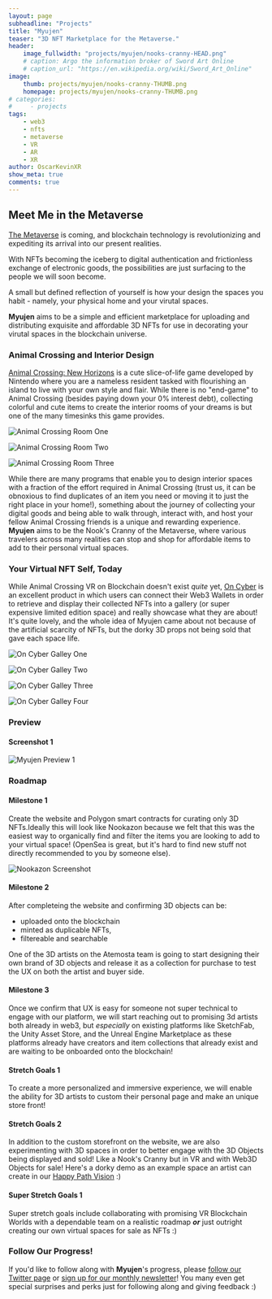 ```yaml
---
layout: page
subheadline: "Projects"
title: "Myujen"
teaser: "3D NFT Marketplace for the Metaverse."
header:
    image_fullwidth: "projects/myujen/nooks-cranny-HEAD.png"
    # caption: Argo the information broker of Sword Art Online
    # caption_url: "https://en.wikipedia.org/wiki/Sword_Art_Online"
image:
    thumb: projects/myujen/nooks-cranny-THUMB.png
    homepage: projects/myujen/nooks-cranny-THUMB.png
# categories:
#     - projects
tags:
    - web3
    - nfts
    - metaverse
    - VR
    - AR
    - XR 
author: OscarKevinXR
show_meta: true
comments: true
---
```


## Meet Me in the Metaverse
[The Metaverse][1] is coming, and blockchain technology is revolutionizing and expediting its arrival into our present realities. 

With NFTs becoming the iceberg to digital authentication and frictionless exchange of electronic goods, the possibilities are just surfacing to the people we will soon become. 

A small but defined reflection of yourself is how your design the spaces you habit - namely, your physical home and your virutal spaces.  

**Myujen** aims to be a simple and efficient marketplace for uploading and distributing exquisite and affordable 3D NFTs for use in decorating your virutal spaces in the blockchain universe. 

### Animal Crossing and Interior Design
[Animal Crossing: New Horizons][2] is a cute slice-of-life game developed by Nintendo where you are a nameless resident tasked with flourishing an island to live with your own style and flair. While there is no "end-game" to Animal Crossing (besides paying down your 0% interest debt), collecting colorful and cute items to create the interior rooms of your dreams is but one of the many timesinks this game provides.

![Animal Crossing Room One](/images/projects/myujen/room1.jpg)

![Animal Crossing Room Two](/images/projects/myujen/room2.jpg)

![Animal Crossing Room Three](/images/projects/myujen/room3.png)

While there are many programs that enable you to design interior spaces with a fraction of the effort required in Animal Crossing (trust us, it can be obnoxious to find duplicates of an item you need or moving it to just the right place in your home!), something about the journey of collecting your digital goods and being able to walk through, interact with, and host your fellow Animal Crossing friends is a unique and rewarding experience. **Myujen** aims to be the Nook's Cranny of the Metaverse, where various travelers across many realities can stop and shop for affordable items to add to their personal virtual spaces.  

### Your Virtual NFT Self, Today


While Animal Crossing VR on Blockchain doesn't exist *quite* yet, [On Cyber][3] is an excellent product in which users can connect their Web3 Wallets in order to retrieve and display their collected NFTs into a gallery (or super expensive limited edition space) and really showcase what they are about! It's quite lovely, and the whole idea of Myujen came about not because of the artificial scarcity of NFTs, but the dorky 3D props not being sold that gave each space life.

![On Cyber Galley One](/images/projects/myujen/oncy1.jpeg)

![On Cyber Galley Two](/images/projects/myujen/oncy2.png)

![On Cyber Galley Three](/images/projects/myujen/oncy3.png)

![On Cyber Galley Four](/images/projects/myujen/oncy4.png)


<!-- ### Your Virtual NFT Self, Today
As venomously described in the last section, the craze of obtaining and flipping low-quality NFTs that barely make use of the technology is the rampant use case as of today, and threatens to disenfranchise the entire space with the slew of scams and environmental destruction in its wake. 

We at Atemosta still see the value and potential in what blockchain technology can bring to the world despite these low-handing fruits being the focus of the market, and will focus our efforts on the development Myujen. -->


### Preview
<!-- [A demo of Myujen][4] can be found on the Rinkeyby testnet for testing and feedback. To log in, all one needs to do is connect their Web3 wallet which will serve as their account and unique identifier.  -->

#### Screenshot 1
![Myujen Preview 1](/images/projects/myujen/myujen-preview1.png)

### Roadmap
#### Milestone 1
Create the website and Polygon smart contracts for curating only 3D NFTs.Ideally this will look like Nookazon because we felt that this was the easiest way to organically find and filter the items you are looking to add to your virtual space! (OpenSea is great, but it's hard to find new stuff not directly recommended to you by someone else).

![Nookazon Screenshot](/images/projects/myujen/nookazon.png)

#### Milestone 2
After completeing the website and confirming 3D objects can be:
* uploaded onto the blockchain
* minted as duplicable NFTs,
* filtereable and searchable 

One of the 3D artists on the Atemosta team is going to start designing their own brand of 3D objects and release it as a collection for purchase to test the UX on both the artist and buyer side. 

#### Milestone 3
Once we confirm that UX is easy for someone not super technical to engage with our platform, we will start reaching out to promising 3d artists both already in web3, but *especially* on existing platforms like SketchFab, the Unity Asset Store, and the Unreal Engine Marketplace as these platforms already have creators and item collections that already exist and are waiting to be onboarded onto the blockchain!

#### Stretch Goals 1
To create a more personalized and immersive experience, we will enable the ability for 3D artists to custom their personal page and make an unique store front! 

#### Stretch Goals 2
In addition to the custom storefront on the website, we are also experimenting with 3D spaces in order to better engage with the 3D Objects being displayed and sold! Like a Nook's Cranny but in VR and with Web3D Objects for sale! Here's a dorky demo as an example space an artist can create in our [Happy Path Vision][5] :) 

#### Super Stretch Goals 1
Super stretch goals include collaborating with promising VR Blockchain Worlds with a dependable team on a realistic roadmap ***or*** just outright creating our own virtual spaces for sale as NFTs :)

### Follow Our Progress!
If you'd like to follow along with **Myujen**'s progress, please [follow our Twitter page][6] or [sign up for our monthly newsletter][7]! You many even get special surprises and perks just for following along and giving feedback :) 

[1]: https://en.wikipedia.org/wiki/Metaverse
[2]: https://animal-crossing.com/new-horizons/
[3]: https://oncyber.io/
[4]: https://myujen-ui.vercel.app/
[5]: https://twitter.com/OscarKevinXR/status/1489089295168249858
[6]: https://twitter.com/Atemosta/
[7]: https://tinyletter.com/Atemosta